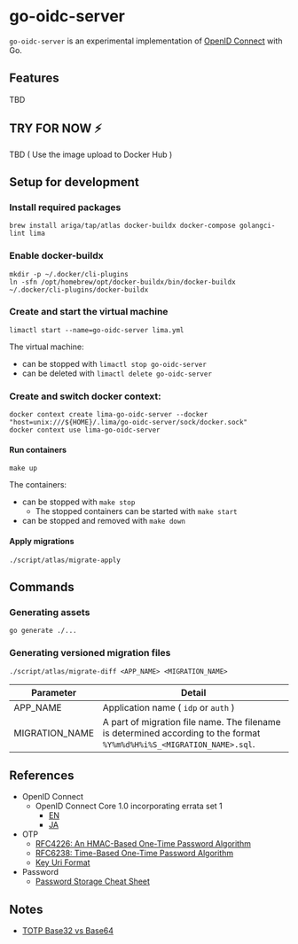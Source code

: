 # go-oidc-server

`go-oidc-server` is an experimental implementation of [OpenID Connect](https://openid.net/connect/) with Go.

## Features

TBD

## TRY FOR NOW :zap:

TBD ( Use the image upload to Docker Hub )

## Setup for development

### Install required packages

```
brew install ariga/tap/atlas docker-buildx docker-compose golangci-lint lima
```

### Enable docker-buildx

```
mkdir -p ~/.docker/cli-plugins
ln -sfn /opt/homebrew/opt/docker-buildx/bin/docker-buildx ~/.docker/cli-plugins/docker-buildx
```

### Create and start the virtual machine

```
limactl start --name=go-oidc-server lima.yml
```

The virtual machine:

  - can be stopped with `limactl stop go-oidc-server`
  - can be deleted with `limactl delete go-oidc-server`

### Create and switch docker context:

```
docker context create lima-go-oidc-server --docker "host=unix:///${HOME}/.lima/go-oidc-server/sock/docker.sock"
docker context use lima-go-oidc-server
```

#### Run containers

```
make up
```

The containers:

  - can be stopped with `make stop`
    - The stopped containers can be started with `make start`
  - can be stopped and removed with `make down`

#### Apply migrations

```
./script/atlas/migrate-apply
```

## Commands

### Generating assets

```
go generate ./...
```

### Generating versioned migration files

```
./script/atlas/migrate-diff <APP_NAME> <MIGRATION_NAME>
```

| Parameter      | Detail                                                                                                                 |
|----------------|------------------------------------------------------------------------------------------------------------------------|
| APP_NAME       | Application name ( `idp` or `auth` )                                                                                   |
| MIGRATION_NAME | A part of migration file name. The filename is determined according to the format `%Y%m%d%H%i%S_<MIGRATION_NAME>.sql`. |

## References

- OpenID Connect
  - OpenID Connect Core 1.0 incorporating errata set 1
    - [EN](https://openid.net/specs/openid-connect-core-1_0.html)
    - [JA](https://openid-foundation-japan.github.io/openid-connect-core-1_0.ja.html)
- OTP
  - [RFC4226: An HMAC-Based One-Time Password Algorithm](https://www.rfc-editor.org/rfc/rfc4226)
  - [RFC6238: Time-Based One-Time Password Algorithm](https://www.rfc-editor.org/rfc/rfc6238)
  - [Key Uri Format](https://github.com/google/google-authenticator/wiki/Key-Uri-Format)
- Password
  - [Password Storage Cheat Sheet](https://cheatsheetseries.owasp.org/cheatsheets/Password_Storage_Cheat_Sheet.html)

## Notes

- [TOTP Base32 vs Base64](https://stackoverflow.com/questions/50082075/totp-base32-vs-base64)
